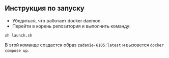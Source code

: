 ## Инструкция по запуску

- Убедиться, что работает docker daemon.
- Перейти в корень репозитория и выполнить команду:
```shell
sh launch.sh
```
В этой команде создастся образ `zadanie-6105:latest` и вызовется `docker compose up`.
